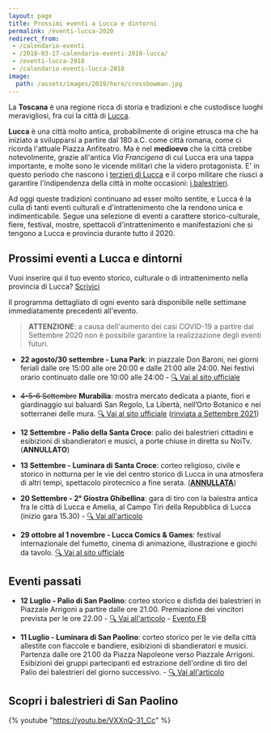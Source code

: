 ```yaml
---
layout: page
title: Prossimi eventi a Lucca e dintorni
permalink: /eventi-lucca-2020
redirect_from:
 - /calendario-eventi
 - /2018-03-17-calendario-eventi-2018-lucca/
 - /eventi-lucca-2018
 - /calendario-eventi-lucca-2018
image:
  path: /assets/images/2019/hero/crossbowman.jpg
---
```


La **Toscana** è una regione ricca di storia e tradizioni e che custodisce
luoghi meravigliosi, fra cui la città di [Lucca](/lucca).

**Lucca** è una città molto antica, probabilmente di origine etrusca ma che ha
iniziato a svilupparsi a partire dal 180 a.C. come città romana, come ci ricorda
l'attuale Piazza Anfiteatro. Ma è nel **medioevo** che la città crebbe
notevolmente, grazie all'antica *Via Francigena* di cui Lucca era una tappa
importante, e molte sono le vicende militari che la videro protagonista. E' in
questo periodo che nascono i [terzieri di
Lucca](https://consanpaolino.org/terzieri-lucca) e il corpo militare che riuscì
a garantire l'indipendenza della città in molte occasioni: [i
balestrieri](/lucca-balestrieri-medioevo-storia).

Ad oggi queste tradizioni continuano ad esser molto sentite, e Lucca è la culla
di tanti eventi culturali e d'intrattenimento che la rendono unica e
indimenticabile. Segue una selezione di eventi a carattere storico-culturale,
fiere, festival, mostre, spettacoli d'intrattenimento e manifestazioni che si
tengono a Lucca e provincia durante tutto il 2020.

## Prossimi eventi a Lucca e dintorni

Vuoi inserire qui il tuo evento storico, culturale o di intrattenimento nella
provincia di Lucca? [Scrivici](/contatti)

Il programma dettagliato di ogni evento sarà disponibile nelle settimane
immediatamente precedenti all'evento.

> **ATTENZIONE**: a causa dell'aumento dei casi COVID-19 a partire dal Settembre
> 2020 non è possibile garantire la realizzazione degli eventi futuri.

* **22 agosto/30 settembre - Luna Park**: in piazzale Don Baroni, nei giorni
  feriali dalle ore 15:00 alle ore 20:00 e dalle 21:00 alle 24:00. Nei festivi
  orario continuato dalle ore 10:00 alle 24:00 - [:mag: Vai al sito
  ufficiale](https://www.turismo.lucca.it/node/3689)

* ~~4-5-6 Settembre~~ **Murabilia**: mostra mercato dedicata a piante, fiori e
  giardinaggio sui baluardi San Regolo, La Libertà, nell’Orto Botanico e nei
  sotterranei delle mura. [:mag: Vai al sito
  ufficiale](https://www.murabilia.com/) ([rinviata a Settembre
  2021](https://www.luccaindiretta.it/cultura-e-spettacoli/2020/07/15/eventi-a-lucca-murabilia-rinviata-a-settembre-2021/188051/))

* **12 Settembre - Palio della Santa Croce**: palio dei balestrieri cittadini e
  esibizioni di sbandieratori e musici, a porte chiuse in diretta su NoiTv. (**ANNULLATO**)

* **13 Settembre - Luminara di Santa Croce**: corteo religioso, civile e storico
  in notturna per le vie del centro storico di Lucca in una atmosfera di altri
  tempi, spettacolo pirotecnico a fine serata. ([**ANNULLATA**](https://www.luccaindiretta.it/dalla-citta/2020/09/02/santa-croce-annullate-la-processione-del-13-e-la-fiera-di-borgo-giannotti/194553/))

* **20 Settembre - 2° Giostra Ghibellina**: gara di tiro con la balestra antica fra
  le città di Lucca e Amelia, al Campo Tiri della Repubblica di Lucca (inizio
  gara 15.30) - [:mag: Vai all'articolo](/2020/2a-giostra-ghibellina)

* **29 ottobre al 1 novembre - Lucca Comics & Games**: festival internazionale
  del fumetto, cinema di animazione, illustrazione e giochi da tavolo. [:mag:
  Vai al sito ufficiale](https://www.luccacomicsandgames.com)

## Eventi passati

* **12 Luglio - Palio di San Paolino**: corteo storico e disfida dei balestrieri
  in Piazzale Arrigoni a partire dalle ore 21.00. Premiazione dei vincitori
  prevista per le ore 22.00 - [:mag: Vai all'articolo](/2020/giorni-san-paolino) - [Evento FB](https://www.facebook.com/events/317566119401163)

* **11 Luglio - Luminara di San Paolino**: corteo storico per le vie della città
  allestite con fiaccole e bandiere, esibizioni di sbandieratori e musici.
  Partenza dalle ore 21.00 da Piazza Napoleone verso Piazzale Arrigoni.
  Esibizioni dei gruppi partecipanti ed estrazione dell'ordine di tiro del Palio
  dei balestrieri del giorno successivo. - [:mag: Vai all'articolo](/2020/giorni-san-paolino)

## Scopri i balestrieri di San Paolino

{% youtube "https://youtu.be/VXXnQ-31_Cc" %}
